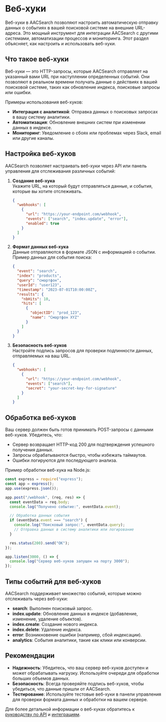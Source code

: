 # Веб-хуки

Веб-хуки в AACSearch позволяют настроить автоматическую отправку данных о событиях в вашей поисковой системе на внешние URL-адреса. Это мощный инструмент для интеграции AACSearch с другими системами, автоматизации процессов и мониторинга. Этот раздел объясняет, как настроить и использовать веб-хуки.

## Что такое веб-хуки

Веб-хуки — это HTTP-запросы, которые AACSearch отправляет на указанный вами URL при наступлении определенных событий. Они позволяют в реальном времени получать данные о действиях в вашей поисковой системе, таких как обновление индекса, поисковые запросы или ошибки.

Примеры использования веб-хуков:

- **Интеграция с аналитикой**: Отправка данных о поисковых запросах в вашу систему аналитики.
- **Автоматизация**: Обновление внешних систем при изменении данных в индексе.
- **Мониторинг**: Уведомление о сбоях или проблемах через Slack, email или другие каналы.

## Настройка веб-хуков

AACSearch позволяет настраивать веб-хуки через API или панель управления для отслеживания различных событий:

1. **Создание веб-хука**  
   Укажите URL, на который будут отправляться данные, и события, которые вы хотите отслеживать.

   ```json
   {
     "webhooks": [
       {
         "url": "https://your-endpoint.com/webhook",
         "events": ["search", "index.update", "error"],
         "enabled": true
       }
     ]
   }
   ```

2. **Формат данных веб-хука**  
   Данные отправляются в формате JSON с информацией о событии. Пример данных для события поиска:

   ```json
   {
     "event": "search",
     "index": "products",
     "query": "смартфон",
     "userId": "user123",
     "timestamp": "2023-07-01T10:00:00Z",
     "results": {
       "nbHits": 10,
       "hits": [
         {
           "objectID": "prod_123",
           "name": "Смартфон XYZ"
         }
       ]
     }
   }
   ```

3. **Безопасность веб-хуков**  
   Настройте подпись запросов для проверки подлинности данных, отправляемых на ваш URL.
   ```json
   {
     "webhooks": [
       {
         "url": "https://your-endpoint.com/webhook",
         "events": ["search"],
         "secret": "your-secret-key-for-signature"
       }
     ]
   }
   ```

## Обработка веб-хуков

Ваш сервер должен быть готов принимать POST-запросы с данными веб-хуков. Убедитесь, что:

- Сервер возвращает HTTP-код 200 для подтверждения успешного получения данных.
- Запросы обрабатываются быстро, чтобы избежать таймаутов.
- Ошибки логируются для последующего анализа.

Пример обработки веб-хука на Node.js:

```javascript
const express = require("express");
const app = express();
app.use(express.json());

app.post("/webhook", (req, res) => {
  const eventData = req.body;
  console.log("Получено событие:", eventData.event);

  // Обработка данных события
  if (eventData.event === "search") {
    console.log("Поисковый запрос:", eventData.query);
    // Отправка данных в систему аналитики или логирование
  }

  res.status(200).send("OK");
});

app.listen(3000, () => {
  console.log("Сервер веб-хуков запущен на порту 3000");
});
```

## Типы событий для веб-хуков

AACSearch поддерживает множество событий, которые можно отслеживать через веб-хуки:

- **search**: Выполнен поисковый запрос.
- **index.update**: Обновление данных в индексе (добавление, изменение, удаление объектов).
- **index.create**: Создание нового индекса.
- **index.delete**: Удаление индекса.
- **error**: Возникновение ошибки (например, сбой индексации).
- **analytics**: События аналитики, такие как клики или конверсии.

## Рекомендации

- **Надежность**: Убедитесь, что ваш сервер веб-хуков доступен и может обрабатывать нагрузку. Используйте очереди для обработки больших объемов данных.
- **Безопасность**: Всегда проверяйте подпись веб-хуков, чтобы убедиться, что данные пришли от AACSearch.
- **Тестирование**: Используйте тестовые веб-хуки в панели управления для проверки формата данных и обработки на вашем сервере.

Для более детальной информации о веб-хуках обратитесь к [руководству по API](../api/quickstart.md) и [интеграциям](../integrations/segment.md).

